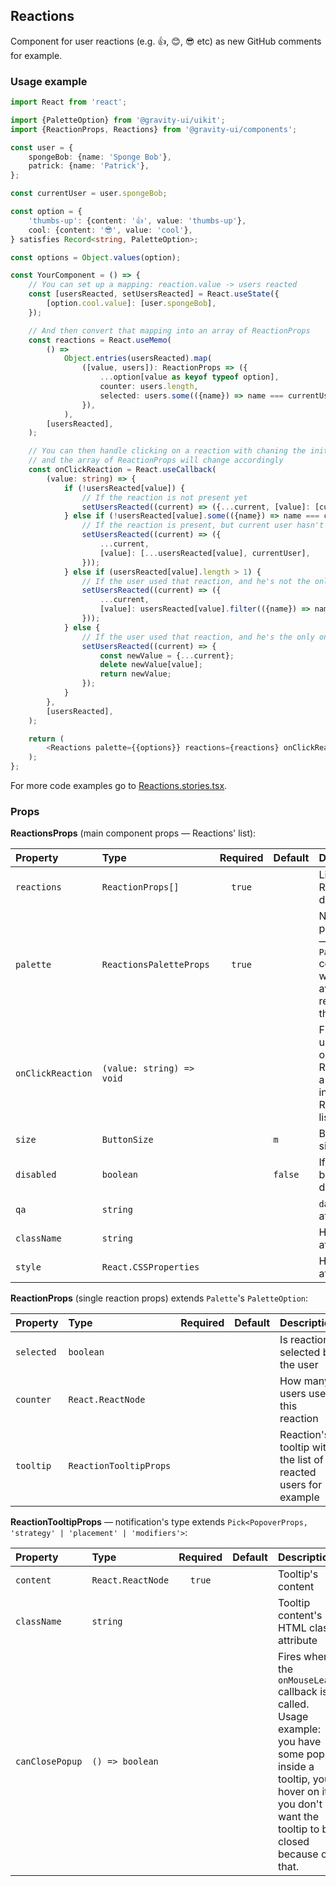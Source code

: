 ## Reactions

Component for user reactions (e.g. 👍, 😊, 😎 etc) as new GitHub comments for example.

### Usage example

```typescript
import React from 'react';

import {PaletteOption} from '@gravity-ui/uikit';
import {ReactionProps, Reactions} from '@gravity-ui/components';

const user = {
    spongeBob: {name: 'Sponge Bob'},
    patrick: {name: 'Patrick'},
};

const currentUser = user.spongeBob;

const option = {
    'thumbs-up': {content: '👍', value: 'thumbs-up'},
    cool: {content: '😎', value: 'cool'},
} satisfies Record<string, PaletteOption>;

const options = Object.values(option);

const YourComponent = () => {
    // You can set up a mapping: reaction.value -> users reacted
    const [usersReacted, setUsersReacted] = React.useState({
        [option.cool.value]: [user.spongeBob],
    });

    // And then convert that mapping into an array of ReactionProps
    const reactions = React.useMemo(
        () =>
            Object.entries(usersReacted).map(
                ([value, users]): ReactionProps => ({
                    ...option[value as keyof typeof option],
                    counter: users.length,
                    selected: users.some(({name}) => name === currentUser.name),
                }),
            ),
        [usersReacted],
    );

    // You can then handle clicking on a reaction with chaning the inital mapping,
    // and the array of ReactionProps will change accordingly
    const onClickReaction = React.useCallback(
        (value: string) => {
            if (!usersReacted[value]) {
                // If the reaction is not present yet
                setUsersReacted((current) => ({...current, [value]: [currentUser]}));
            } else if (!usersReacted[value].some(({name}) => name === currentUser.name)) {
                // If the reaction is present, but current user hasn't selected it yet
                setUsersReacted((current) => ({
                    ...current,
                    [value]: [...usersReacted[value], currentUser],
                }));
            } else if (usersReacted[value].length > 1) {
                // If the user used that reaction, and he's not the only one who used it
                setUsersReacted((current) => ({
                    ...current,
                    [value]: usersReacted[value].filter(({name}) => name !== currentUser.name),
                }));
            } else {
                // If the user used that reaction, and he's the only one who used it
                setUsersReacted((current) => {
                    const newValue = {...current};
                    delete newValue[value];
                    return newValue;
                });
            }
        },
        [usersReacted],
    );

    return (
        <Reactions palette={{options}} reactions={reactions} onClickReaction={onClickReaction} />
    );
};
```

For more code examples go to [Reactions.stories.tsx](https://github.com/gravity-ui/components/blob/main/src/components/Reactions/__stories__/Reactions.stories.tsx).

### Props

**ReactionsProps** (main component props — Reactions' list):

| Property          | Type                      | Required | Default | Description                                                                                    |
| :---------------- | :------------------------ | :------: | :------ | :--------------------------------------------------------------------------------------------- |
| `reactions`       | `ReactionProps[]`         |  `true`  |         | List of Reactions to display                                                                   |
| `palette`         | `ReactionsPaletteProps`   |  `true`  |         | Notifications' palette props — it's a `Palette` component with available reactions to the user |
| `onClickReaction` | `(value: string) => void` |          |         | Fires when a user clicks on a Reaction (in a Palette or in the Reactions' list)                |
| `size`            | `ButtonSize`              |          | `m`     | Buttons's size                                                                                 |
| `disabled`        | `boolean`                 |          | `false` | If the buttons' are disabled                                                                   |
| `qa`              | `string`                  |          |         | `data-qa` html attribute                                                                       |
| `className`       | `string`                  |          |         | HTML class attribute                                                                           |
| `style`           | `React.CSSProperties`     |          |         | HTML style attribute                                                                           |

**ReactionProps** (single reaction props) extends `Palette`'s `PaletteOption`:

| Property   | Type                   | Required | Default | Description                                                   |
| :--------- | :--------------------- | :------: | :------ | :------------------------------------------------------------ |
| `selected` | `boolean`              |          |         | Is reaction selected by the user                              |
| `counter`  | `React.ReactNode`      |          |         | How many users used this reaction                             |
| `tooltip`  | `ReactionTooltipProps` |          |         | Reaction's tooltip with the list of reacted users for example |

**ReactionTooltipProps** — notification's type extends `Pick<PopoverProps, 'strategy' | 'placement' | 'modifiers'>`:

| Property        | Type              | Required | Default | Description                                                                                                                                                                      |
| :-------------- | :---------------- | :------: | :------ | :------------------------------------------------------------------------------------------------------------------------------------------------------------------------------- |
| `content`       | `React.ReactNode` |  `true`  |         | Tooltip's content                                                                                                                                                                |
| `className`     | `string`          |          |         | Tooltip content's HTML class attribute                                                                                                                                           |
| `canClosePopup` | `() => boolean`   |          |         | Fires when the `onMouseLeave` callback is called. Usage example: you have some popup inside a tooltip, you hover on it, you don't want the tooltip to be closed because of that. |
